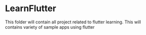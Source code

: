 # LearnFlutter
This folder will contain all project related to flutter learning. This will contains variety of sample apps using flutter

